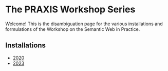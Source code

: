 # The PRAXIS Workshop Series
Welcome! This is the disambiguation page for the various installations and formulations of the Workshop on the Semantic Web in Practice.

## Installations
* [2020](./2020)
* [2023](./2023)